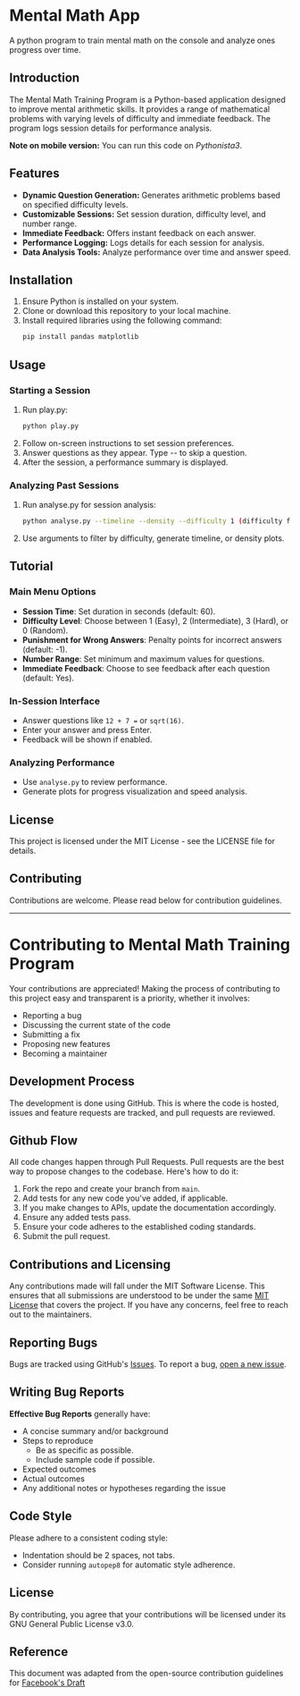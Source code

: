 # Mental Math App
A python program to train mental math on the console and analyze ones progress over time.


## Introduction
The Mental Math Training Program is a Python-based application designed to improve mental arithmetic skills. It provides a range of mathematical problems with varying levels of difficulty and immediate feedback. The program logs session details for performance analysis.

**Note on mobile version:** You can run this code on _Pythonista3_.

## Features
- **Dynamic Question Generation:** Generates arithmetic problems based on specified difficulty levels.
- **Customizable Sessions:** Set session duration, difficulty level, and number range.
- **Immediate Feedback:** Offers instant feedback on each answer.
- **Performance Logging:** Logs details for each session for analysis.
- **Data Analysis Tools:** Analyze performance over time and answer speed.

## Installation
1. Ensure Python is installed on your system.
2. Clone or download this repository to your local machine.
3. Install required libraries using the following command:
   ```bash
   pip install pandas matplotlib
   ```
## Usage
### Starting a Session
1. Run play.py:
   ```bash
   python play.py
   ```
2. Follow on-screen instructions to set session preferences.
3. Answer questions as they appear. Type -- to skip a question.
4. After the session, a performance summary is displayed.

### Analyzing Past Sessions
1. Run analyse.py for session analysis:
   ```bash
   python analyse.py --timeline --density --difficulty 1 (difficulty filter optional) --file math_session_log.csv (filepath is optional)
   ```
2. Use arguments to filter by difficulty, generate timeline, or density plots.

## Tutorial
### Main Menu Options

- **Session Time**: Set duration in seconds (default: 60).
- **Difficulty Level**: Choose between 1 (Easy), 2 (Intermediate), 3 (Hard), or 0 (Random).
- **Punishment for Wrong Answers**: Penalty points for incorrect answers (default: -1).
- **Number Range**: Set minimum and maximum values for questions.
- **Immediate Feedback**: Choose to see feedback after each question (default: Yes).

### In-Session Interface
- Answer questions like `12 + 7 =` or `sqrt(16)`.
- Enter your answer and press Enter.
- Feedback will be shown if enabled.

### Analyzing Performance
- Use `analyse.py` to review performance.
- Generate plots for progress visualization and speed analysis.


## License
This project is licensed under the MIT License - see the LICENSE file for details.

## Contributing
Contributions are welcome. Please read below for contribution guidelines.


---


# Contributing to Mental Math Training Program

Your contributions are appreciated! Making the process of contributing to this project easy and transparent is a priority, whether it involves:
- Reporting a bug
- Discussing the current state of the code
- Submitting a fix
- Proposing new features
- Becoming a maintainer

## Development Process
The development is done using GitHub. This is where the code is hosted, issues and feature requests are tracked, and pull requests are reviewed.

## Github Flow
All code changes happen through Pull Requests. Pull requests are the best way to propose changes to the codebase. Here's how to do it:

1. Fork the repo and create your branch from `main`.
2. Add tests for any new code you've added, if applicable.
3. If you make changes to APIs, update the documentation accordingly.
4. Ensure any added tests pass.
5. Ensure your code adheres to the established coding standards.
6. Submit the pull request.

## Contributions and Licensing
Any contributions made will fall under the MIT Software License. This ensures that all submissions are understood to be under the same [MIT License](http://opensource.org/licenses/MIT) that covers the project. If you have any concerns, feel free to reach out to the maintainers.

## Reporting Bugs
Bugs are tracked using GitHub's [Issues](https://github.com/korbiniangabriel/mentalmathapp/issues). To report a bug, [open a new issue](https://github.com/korbiniangabriel/mentalmathapp/issues/new).

## Writing Bug Reports
**Effective Bug Reports** generally have:
- A concise summary and/or background
- Steps to reproduce
  - Be as specific as possible.
  - Include sample code if possible.
- Expected outcomes
- Actual outcomes
- Any additional notes or hypotheses regarding the issue

## Code Style
Please adhere to a consistent coding style:
* Indentation should be 2 spaces, not tabs.
* Consider running `autopep8` for automatic style adherence.

## License
By contributing, you agree that your contributions will be licensed under its GNU General Public License v3.0.


## Reference
This document was adapted from the open-source contribution guidelines for [Facebook's Draft](https://github.com/facebook/draft-js/blob/master/CONTRIBUTING.md)